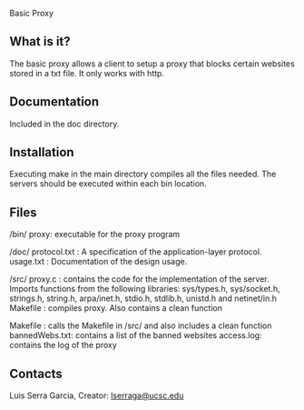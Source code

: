  Basic Proxy

  What is it?
  -----------

  The basic proxy allows a client to setup a proxy that blocks certain
  websites stored in a txt file. It only works with http.

  Documentation
  -------------

  Included in the doc directory.

  Installation
  ------------

  Executing make in the main directory compiles all the files
  needed. The servers should be executed within each bin location.

  Files
  --------
  /bin/
      proxy: executable for the proxy program


  /doc/
      protocol.txt : A specification of the application-layer protocol.
      usage.txt : Documentation of the design usage.

  /src/
      proxy.c : contains the code for the implementation of the
      server. Imports functions from the following libraries: sys/types.h,
      sys/socket.h, strings.h, string.h, arpa/inet.h, stdio.h, stdlib.h,
      unistd.h and netinet/in.h
      Makefile : compiles proxy. Also contains a clean function


  Makefile : calls the Makefile in /src/ and also includes a clean
  function
  bannedWebs.txt: contains a list of the banned websites
  access.log: contains the log of the proxy

  Contacts
  --------

  Luis Serra Garcia, Creator: lserraga@ucsc.edu
